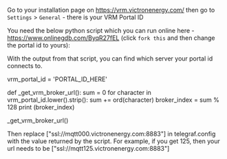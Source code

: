 Go to your installation page on https://vrm.victronenergy.com/ then go to `Settings` > `General` - there is your VRM Portal ID

You need the below python script which you can run online here - https://www.onlinegdb.com/ByqR27fEL (click `fork this` and then change the portal id to yours):

With the output from that script, you can find which server your portal id connects to.

vrm_portal_id = 'PORTAL_ID_HERE'

def _get_vrm_broker_url():
    sum = 0
    for character in vrm_portal_id.lower().strip():
        sum += ord(character)
    broker_index = sum % 128
    print (broker_index)
    
    
_get_vrm_broker_url()

Then replace ["ssl://mqtt000.victronenergy.com:8883"] in telegraf.config with the value returned by the script. For example, if you get 125, then your url needs to be ["ssl://mqtt125.victronenergy.com:8883"]
